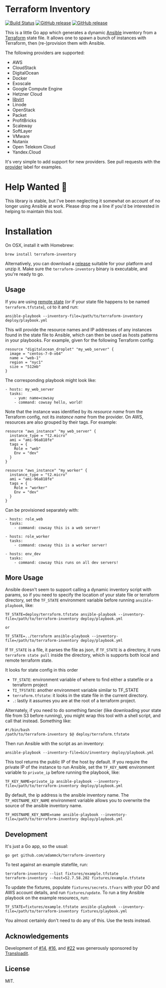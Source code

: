 # Terraform Inventory

[![Build Status](https://travis-ci.org/adammck/terraform-inventory.svg?branch=master)](https://travis-ci.org/adammck/terraform-inventory)
[![GitHub release](https://img.shields.io/github/release/adammck/terraform-inventory.svg?maxAge=2592000)](https://github.com/adammck/terraform-inventory/releases)
[![GitHub release](https://img.shields.io/homebrew/v/terraform-inventory.svg?maxAge=2592000)](http://braumeister.org/formula/terraform-inventory)

This is a little Go app which generates a dynamic [Ansible][ans] inventory from
a [Terraform][tf] state file. It allows one to spawn a bunch of instances with 
Terraform, then (re-)provision them with Ansible.

The following providers are supported:

* AWS
* CloudStack
* DigitalOcean
* Docker
* Exoscale
* Google Compute Engine
* Hetzner Cloud
* [libvirt](https://github.com/dmacvicar/terraform-provider-libvirt)
* Linode
* OpenStack
* Packet
* ProfitBricks
* Scaleway
* SoftLayer
* VMware
* Nutanix
* Open Telekom Cloud
* Yandex.Cloud

It's very simple to add support for new providers. See pull requests with the
[provider][pv] label for examples.


# Help Wanted 🙋

This library is stable, but I've been neglecting it somewhat on account of no
longer using Ansible at work. Please drop me a line if you'd be interested in
helping to maintain this tool.


# Installation

On OSX, install it with Homebrew:

	brew install terraform-inventory

Alternatively, you can download a [release][rel] suitable for your platform and
unzip it. Make sure the `terraform-inventory` binary is executable, and you're
ready to go.


## Usage

If you are using [remote state][rs] (or if your state file happens to be named
`terraform.tfstate`), `cd` to it and run:

	ansible-playbook --inventory-file=/path/to/terraform-inventory deploy/playbook.yml

This will provide the resource names and IP addresses of any instances found in
the state file to Ansible, which can then be used as hosts patterns in your
playbooks. For example, given for the following Terraform config:

	resource "digitalocean_droplet" "my_web_server" {
	  image = "centos-7-0-x64"
	  name = "web-1"
	  region = "nyc1"
	  size = "512mb"
	}

The corresponding playbook might look like:

	- hosts: my_web_server
	  tasks:
	    - yum: name=cowsay
	    - command: cowsay hello, world!

Note that the instance was identified by its _resource name_ from the Terraform
config, not its _instance name_ from the provider. On AWS, resources are also
grouped by their tags. For example:

	resource "aws_instance" "my_web_server" {
	  instance_type = "t2.micro"
	  ami = "ami-96a818fe"
	  tags = {
	    Role = "web"
	    Env = "dev"
	  }
	}

	resource "aws_instance" "my_worker" {
	  instance_type = "t2.micro"
	  ami = "ami-96a818fe"
	  tags = {
	    Role = "worker"
	    Env = "dev"
	  }
	}

Can be provisioned separately with:

	- hosts: role_web
	  tasks:
	    - command: cowsay this is a web server!

	- hosts: role_worker
	  tasks:
	    - command: cowsay this is a worker server!

	- hosts: env_dev
	  tasks:
	    - command: cowsay this runs on all dev servers!


## More Usage

Ansible doesn't seem to support calling a dynamic inventory script with params,
so if you need to specify the location of your state file or terraform directory, set the `TF_STATE`
environment variable before running `ansible-playbook`, like:


	TF_STATE=deploy/terraform.tfstate ansible-playbook --inventory-file=/path/to/terraform-inventory deploy/playbook.yml

	or

	TF_STATE=../terraform ansible-playbook --inventory-file=/path/to/terraform-inventory deploy/playbook.yml

If `TF_STATE` is a file, it parses the file as json, if `TF_STATE` is a directory, it runs `terraform state pull` inside the directory, which is supports both local and remote terraform state.

It looks for state config in this order

- `TF_STATE`: environment variable of where to find either a statefile or a terraform project
- `TI_TFSTATE`: another environment variable similar to TF_STATE
- `terraform.tfstate`: it looks in the state file in the current directory.
- `.`: lastly it assumes you are at the root of a terraform project.

Alternately, if you need to do something fancier (like downloading your state
file from S3 before running), you might wrap this tool with a shell script, and
call that instead. Something like:

	#!/bin/bash
	/path/to/terraform-inventory $@ deploy/terraform.tfstate

Then run Ansible with the script as an inventory:

	ansible-playbook --inventory-file=bin/inventory deploy/playbook.yml

This tool returns the public IP of the host by default. If you require the private
IP of the instance to run Ansible, set the `TF_KEY_NAME` environment variable
to `private_ip` before running the playbook, like:

	TF_KEY_NAME=private_ip ansible-playbook --inventory-file=/path/to/terraform-inventory deploy/playbook.yml

By default, the ip address is the ansible inventory name. The `TF_HOSTNAME_KEY_NAME` environment variable allows
you to overwrite the source of the ansible inventory name.

	TF_HOSTNAME_KEY_NAME=name ansible-playbook --inventory-file=/path/to/terraform-inventory deploy/playbook.yml

## Development

It's just a Go app, so the usual:

	go get github.com/adammck/terraform-inventory

To test against an example statefile, run:

	terraform-inventory --list fixtures/example.tfstate
	terraform-inventory --host=52.7.58.202 fixtures/example.tfstate

To update the fixtures, populate `fixtures/secrets.tfvars` with your DO and AWS
account details, and run `fixtures/update`. To run a tiny Ansible playbook on
the example resourecs, run:

	TF_STATE=fixtures/example.tfstate ansible-playbook --inventory-file=/path/to/terraform-inventory fixtures/playbook.yml

You almost certainly don't need to do any of this. Use the tests instead.


## Acknowledgements

Development of
[#14](https://github.com/adammck/terraform-inventory/issues/14),
[#16](https://github.com/adammck/terraform-inventory/issues/16),
and [#22](https://github.com/adammck/terraform-inventory/issues/22)
was generously sponsored by [Transloadit](https://transloadit.com).


## License

MIT.

[ans]: https://www.ansible.com
[tf]:  https://www.terraform.io
[rel]: https://github.com/adammck/terraform-inventory/releases
[rs]:  https://www.terraform.io/docs/state/remote.html
[pv]:  https://github.com/adammck/terraform-inventory/pulls?q=is%3Apr+label%3Aprovider
